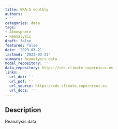 ```yaml
---
title: ERA-5 monthly
authors:
- ''
categories: data
tags:
- Atmosphere
- Reanalysis
draft: false
featured: false
date: '2023-03-21'
lastmod: '2023-03-21'
summary: Reanalysis data
model_repository: ''
data_repository: https://cds.climate.copernicus.eu
links:
  url_doi: ''
  url_pdf: ''
  url_source: https://cds.climate.copernicus.eu
  url_docs: ''
---
```


## Description

Reanalysis data

